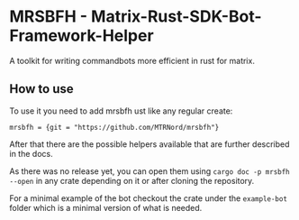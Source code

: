 # MRSBFH - Matrix-Rust-SDK-Bot-Framework-Helper

A toolkit for writing commandbots more efficient in rust for matrix.

## How to use

To use it you need to add mrsbfh ust like any regular create:

```
mrsbfh = {git = "https://github.com/MTRNord/mrsbfh"}
```

After that there are the possible helpers available that are further described in the docs.

As there was no release yet, you can open them using `cargo doc -p mrsbfh --open` in any crate depending on it or after cloning the repository.

For a minimal example of the bot checkout the crate under the `example-bot` folder which is a minimal version of what is needed.
